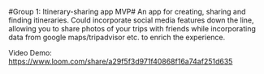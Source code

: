 #Group 1: Itinerary-sharing app MVP#
An app for creating, sharing and finding itineraries. Could incorporate social media features down the line, allowing you to share photos of your trips with friends while incorporating data from google maps/tripadvisor etc. to enrich the experience. 

Video Demo: https://www.loom.com/share/a29f5f3d971f40868f16a74af251d635
